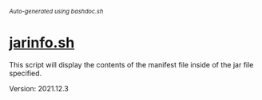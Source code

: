 <small><i>Auto-generated using bashdoc.sh</i></small>
# [jarinfo.sh](../jarinfo.sh)

This script will display the contents of the manifest
file inside of the jar file specified.  

Version: 2021.12.3

